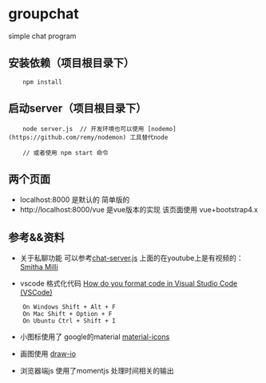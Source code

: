 # groupchat
simple chat program 


## 安装依赖（项目根目录下）

```CLI
    npm install
```

## 启动server（项目根目录下）

```CLI
    node server.js  // 开发环境也可以使用 [nodemo](https://github.com/remy/nodemon) 工具替代node  

    // 或者使用 npm start 命令
```     


## 两个页面

-  localhost:8000 
    是默认的 简单版的 
-  http://localhost:8000/vue
    是vue版本的实现 
    该页面使用  vue+bootstrap4.x    


## 参考&&资料
- 关于私聊功能 可以参考[chat-server.js](https://github.com/yiqing95/nodejs-chat-complete/blob/master/lib/chat-server.js)
上面的在youtube上是有视频的：[Smitha Milli
](http://youtu.be/c01OHDUpDMU)

- vscode 格式化代码 [How do you format code in Visual Studio Code (VSCode)](https://stackoverflow.com/questions/29973357/how-do-you-format-code-in-visual-studio-code-vscode)
~~~
    On Windows Shift + Alt + F
    On Mac Shift + Option + F
    On Ubuntu Ctrl + Shift + I
~~~

- 小图标使用了 google的material [material-icons](https://material.io/icons/)    

- 画图使用 [draw-io](https://www.draw.io)

- 浏览器端js 使用了momentjs 处理时间相关的输出
